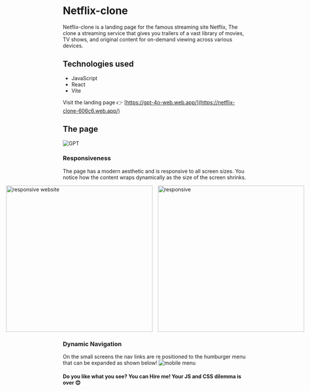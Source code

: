 # Netflix-clone
Netflix-clone is a landing page for the famous streaming site Netflix, The clone a streaming service that gives you trailers of a vast library of movies, TV shows, and original content for on-demand viewing across various devices.
## Technologies used
* JavaScript
* React
* Vite

Visit the landing page :point_right: [https://gpt-4o-web.web.app/](https://netflix-clone-606c6.web.app/)
## The page

![GPT](https://github.com/user-attachments/assets/4b575cf8-8a2b-4a7a-ab2a-8750bfdd4dea)

### Responsiveness
The page has a modern aesthetic and is responsive to all screen sizes. You notice how the content wraps dynamically as the size of the screen shrinks.
<div style="display:flex; justify-content:center;">
  <img src="https://github.com/user-attachments/assets/9f54d19f-0e66-4e6c-a33c-74395082f29a" alt="responsive website" style="width:400px; margin-right:15px" />
  <img src="https://github.com/user-attachments/assets/ec082482-8330-4215-8843-70e5b2343b36" alt="responsive" style="width:400px;"/>
</div>

### Dynamic Navigation
On the small screens the nav links are re positioned to the humburger menu that can be expanded as shown below!
![mobile menu](https://github.com/user-attachments/assets/23b39ddc-d069-4c4e-89b2-d2e1c88efcb3)


#### Do you like what you see? You can Hire me! Your JS and CSS dilemma is over :blush:
